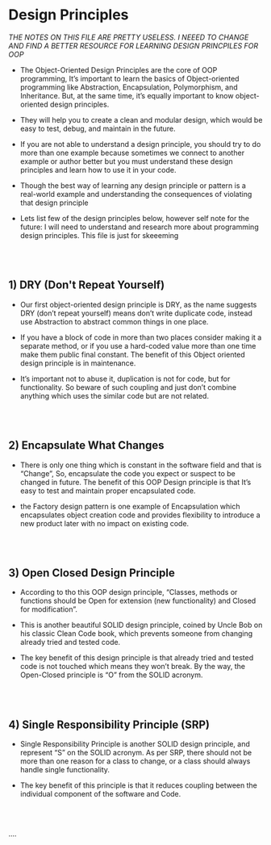 # Design Principles

*THE NOTES ON THIS FILE ARE PRETTY USELESS. I NEEED TO CHANGE AND FIND A BETTER RESOURCE FOR LEARNING DESIGN PRINCPILES FOR OOP*


- The Object-Oriented Design Principles are the core of OOP programming, It’s important to learn the basics of Object-oriented programming like Abstraction, Encapsulation, Polymorphism, and Inheritance. But, at the same time, it’s equally important to know object-oriented design principles.

- They will help you to create a clean and modular design, which would be easy to test, debug, and maintain in the future.

- If you are not able to understand a design principle, you should try to do more than one example because sometimes we connect to another example or author better but you must understand these design principles and learn how to use it in your code.

- Though the best way of learning any design principle or pattern is a real-world example and understanding the consequences of violating that design principle

- Lets list few of the design principles below, however self note for the future: I will need to understand and research more about programming design principles. This file is just for skeeeming

<br>
<br>

## 1) DRY (Don't Repeat Yourself)

- Our first object-oriented design principle is DRY, as the name suggests DRY (don’t repeat yourself) means don’t write duplicate code, instead use Abstraction to abstract common things in one place.

- If you have a block of code in more than two places consider making it a separate method, or if you use a hard-coded value more than one time make them public final constant. The benefit of this Object oriented design principle is in maintenance.

- It’s important not to abuse it, duplication is not for code, but for functionality. So beware of such coupling and just don’t combine anything which uses the similar code but are not related. 

<br>
<br>

## 2) Encapsulate What Changes

- There is only one thing which is constant in the software field and that is “Change”, So, encapsulate the code you expect or suspect to be changed in future. The benefit of this OOP Design principle is that It’s easy to test and maintain proper encapsulated code.
 
- the Factory design pattern is one example of Encapsulation which encapsulates object creation code and provides flexibility to introduce a new product later with no impact on existing code.

<br>
<br>

## 3) Open Closed Design Principle

- According to tho this OOP design principle, “Classes, methods or functions should be Open for extension (new functionality) and Closed for modification”.

- This is another beautiful SOLID design principle, coined by Uncle Bob on his classic Clean Code book, which prevents someone from changing already tried and tested code.

- The key benefit of this design principle is that already tried and tested code is not touched which means they won’t break. By the way, the Open-Closed principle is “O” from the SOLID acronym.

<br>
<br>

## 4) Single Responsibility Principle (SRP)

- Single Responsibility Principle is another SOLID design principle, and represent “S” on the SOLID acronym. As per SRP, there should not be more than one reason for a class to change, or a class should always handle single functionality.

- The key benefit of this principle is that it reduces coupling between the individual component of the software and Code.

<br>
<br>

....
